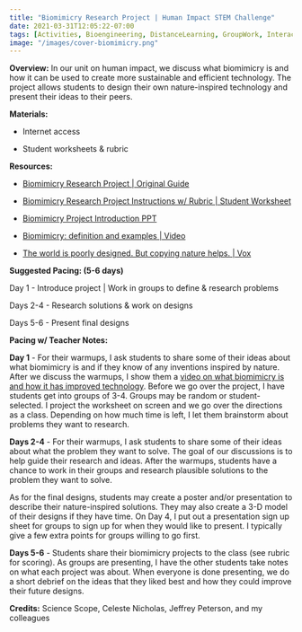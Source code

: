 ```yaml
---
title: "Biomimicry Research Project | Human Impact STEM Challenge"
date: 2021-03-31T12:05:22-07:00
tags: [Activities, Bioengineering, DistanceLearning, GroupWork, Interactive, OnlineLearning]
image: "/images/cover-biomimicry.png"
---
```


**Overview:** In our unit on human impact, we discuss what biomimicry is and how it can be used to create more sustainable and efficient technology. The project allows students to design their own nature-inspired technology and present their ideas to their peers.

**Materials:**

- Internet access

- Student worksheets & rubric

**Resources:**
- [Biomimicry Research Project | Original Guide](/downloads/biomimicry-project.pdf)

- [Biomimicry Research Project Instructions w/ Rubric | Student Worksheet](/downloads/biomimicry-research-project-instructions.docx)

- [Biomimicry Project Introduction PPT](/downloads/biomimicry-project.pptx)

- [Biomimicry: definition and examples | Video](https://www.youtube.com/watch?v=UHb_XNgIHFY)

- [The world is poorly designed. But copying nature helps. | Vox](https://www.youtube.com/watch?v=iMtXqTmfta0)

**Suggested Pacing: (5-6 days)**

Day 1 - Introduce project | Work in groups to define & research problems

Days 2-4 - Research solutions & work on designs

Days 5-6 - Present final designs

**Pacing w/ Teacher Notes:**

**Day 1** - For their warmups, I ask students to share some of their ideas about what biomimicry is and if they know of any inventions inspired by nature. After we discuss the warmups, I show them a [video on what biomimicry is and how it has improved technology](https://youtu.be/iMtXqTmfta0). Before we go over the project, I have students get into groups of 3-4. Groups may be random or student-selected. I project the worksheet on screen and we go over the directions as a class. Depending on how much time is left, I let them brainstorm about problems they want to research.

**Days 2-4** - For their warmups, I ask students to share some of their ideas about what the problem they want to solve. The goal of our discussions is to help guide their research and ideas. After the warmups, students have a chance to work in their groups and research plausible solutions to the problem they want to solve.

As for the final designs, students may create a poster and/or presentation to describe their nature-inspired solutions. They may also create a 3-D model of their designs if they have time. On Day 4, I put out a presentation sign up sheet for groups to sign up for when they would like to present. I typically give a few extra points for groups willing to go first.

**Days 5-6** - Students share their biomimicry projects to the class (see rubric for scoring). As groups are presenting, I have the other students take notes on what each project was about. When everyone is done presenting, we do a short debrief on the ideas that they liked best and how they could improve their future designs.

**Credits:** Science Scope, Celeste Nicholas, Jeffrey Peterson, and my colleagues
